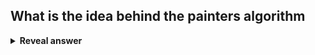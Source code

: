 ## What is the idea behind the painters algorithm
<details>
<summary><b>Reveal answer</b></summary>
Draw objects from most distant to the closest one.
</details>
